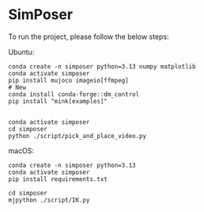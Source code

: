 # SimPoser

To run the project, please follow the below steps:

Ubuntu:

```
conda create -n simposer python=3.13 numpy matplotlib
conda activate simposer
pip install mujoco imageio[ffmpeg]
# New
conda install conda-forge::dm_control
pip install "mink[examples]"


conda activate simposer
cd simposer
python ./script/pick_and_place_video.py
```

macOS:
```
conda create -n simposer python=3.13
conda activate simposer
pip install requirements.txt

cd simposer
mjpython ./script/IK.py 
```
